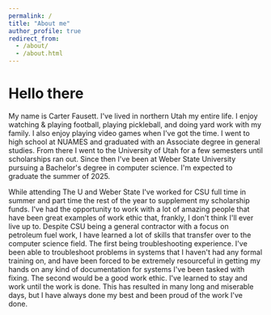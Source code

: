 ```yaml
---
permalink: /
title: "About me"
author_profile: true
redirect_from: 
  - /about/
  - /about.html
---
```


Hello there
======

My name is Carter Fausett. I've lived in northern Utah my entire life. I enjoy watching & playing football, playing pickleball, and doing yard work with my family. I also enjoy playing video games when I've got the time.
I went to high school at NUAMES and graduated with an Associate degree in general studies. From there I went to the University of Utah for a few semesters until scholarships ran out. Since then I've been at Weber State University pursuing a Bachelor's degree in computer science. I'm expected to graduate the summer of 2025.

While attending The U and Weber State I've worked for CSU full time in summer and part time the rest of the year to supplement my scholarship funds. I've had the opportunity to work with a lot of amazing people that have been great examples of work ethic that, frankly, I don't think I'll ever live up to. Despite CSU being a general contractor with a focus on petroleum fuel work, I have learned a lot of skills that transfer over to the computer science field. The first being troubleshooting experience. I've been able to troubleshoot problems in systems that I haven't had any formal training on, and have been forced to be extremely resourceful in getting my hands on any kind of documentation for systems I've been tasked with fixing. The second would be a good work ethic. I've learned to stay and work until the work is done. This has resulted in many long and miserable days, but I have always done my best and been proud of the work I've done.
